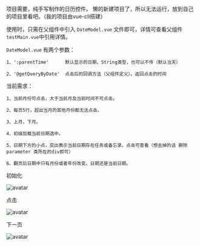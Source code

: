 项目需要，纯手写制作的日历控件。 懒的新建项目了，所以无法运行，放到自己的项目里看吧。（我的项目由vue-cli搭建）

使用时，只需在父组件中引入 `DateModel.vue` 文件即可，详情可查看父组件`testMain.vue`中引用详情。

`DateModel.vue` 有两个参数：

    1、':parentTime'      默认显示的日期，String类型，也可以不传（默认当天）

    2、'@getQueryByDate'  点击后的回调方法（父组件定义）。返回点击的时间

当前需求：

    1、当前月份可点击，大于当前月及当前时间不可点击。
    
    2、每页5行，超出当月的其他月份都无法点击。
    
    3、上月，下月。

    4、初级加载当前日期选中。

    5、日期下方的小点，突出表示当前日期存在任务或备忘录。点击可查看（想去掉的话 删除 parameter 类所在的div即可）

    6、翻页后日期中只有月份或者年份改变。日期还是当前日期。

初始化

![avatar](https://github.com/handsameliu/vue-calendar/img/20171115162646.jpg)

点击

![avatar](https://github.com/handsameliu/vue-calendar/img/20171115162733.jpg)

下一页

![avatar](https://github.com/handsameliu/vue-calendar/img/20171115163216.jpg)
